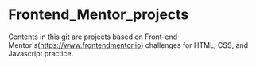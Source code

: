 # Frontend_Mentor_projects

Contents in this git are projects based on Front-end Mentor's(https://www.frontendmentor.io) challenges for HTML, CSS, and Javascript practice.
